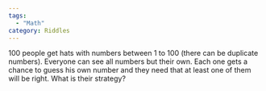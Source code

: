 ```yaml
---
tags:
  - "Math"
category: Riddles
---
```


100 people get hats with numbers between 1 to 100 (there can be duplicate numbers). Everyone can see all numbers but their own. Each one gets a chance to guess his own number and they need that at least one of them will be right. What is their strategy?
